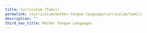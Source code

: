 ```yaml
---
title: Curriculum (Tamil)
permalink: /curriculum/mother-tongue-language/curriculum/tamil/
description: ""
third_nav_title: Mother Tongue Languages
---
```

